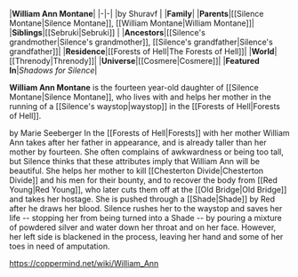 |**William Ann Montane**|
|-|-|
|by  Shuravf |
|**Family**|
|**Parents**|[[Silence Montane\|Silence Montane]], [[William Montane\|William Montane]]|
|**Siblings**|[[Sebruki\|Sebruki]] |
|**Ancestors**|[[Silence's grandmother\|Silence's grandmother]], [[Silence's grandfather\|Silence's grandfather]]|
|**Residence**|[[Forests of Hell\|The Forests of Hell]]|
|**World**|[[Threnody\|Threnody]]|
|**Universe**|[[Cosmere\|Cosmere]]|
|**Featured In**|*Shadows for Silence*|

**William Ann Montane** is the fourteen year-old daughter of [[Silence Montane\|Silence Montane]], who lives with and helps her mother in the running of a [[Silence's waystop\|waystop]] in the [[Forests of Hell\|Forests of Hell]].

 by  Marie Seeberger  In the [[Forests of Hell\|Forests]] with her mother
William Ann takes after her father in appearance, and is already taller than her mother by fourteen. She often complains of awkwardness or being too tall, but Silence thinks that these attributes imply that William Ann will be beautiful.
She helps her mother to kill [[Chesterton Divide\|Chesterton Divide]] and his men for their bounty, and to recover the body from [[Red Young\|Red Young]], who later cuts them off at the [[Old Bridge\|Old Bridge]] and takes her hostage. She is pushed through a [[Shade\|Shade]] by Red after he draws her blood.
Silence rushes her to the waystop and saves her life -- stopping her from being turned into a Shade -- by pouring a mixture of powdered silver and water down her throat and on her face. However, her left side is blackened in the process, leaving her hand and some of her toes in need of amputation.



https://coppermind.net/wiki/William_Ann